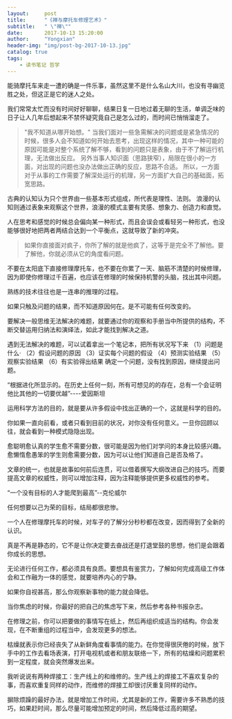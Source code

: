 ```yaml
---
layout:     post
title:      "《禅与摩托车修理艺术》"
subtitle:   " \"禅\""
date:       2017-10-13 15:20:00
author:     "Yongxian"
header-img: "img/post-bg-2017-10-13.jpg"
catalog: true
tags:
    - 读书笔记 哲学
---
```


能骑摩托车来走一遭的确是一件乐事，虽然这里不是什么名山大川，也没有寻幽览胜之处，但这正是它的迷人之处。

我们常常太忙而没有时间好好聊聊，结果日复一日地过着无聊的生活，单调乏味的日子让人几年后想起来不禁怀疑究竟自己是怎么过的，而时间已悄悄溜走了。


> "我不知道从哪开始想。"
      当我们面对一些急需解决的问题或是紧急情况的时候，很多人会不知道如何开始去思考，出现这样的情况，其中一种可能的原因可能是对整个系统了解不够，看到的问题只是表象，由于不了解运行机理，无法做出反应。
      另外当事人知识面（思路狭窄），局限在很小的一方面，对出现的问题也没办法做出正确的反应，思路不合适。 
      所以，一方面对于从事的工作需要了解深处运行的机理，另一方面扩大自己的基础面，拓宽思路。
      

古典的认知认为只个世界由一些基本形式组成，所代表是理性、法则。
浪漫的认知则通过表象来观察这个世界，浪漫的模式主要有灵感、想象力、创造力和直觉。

人在思考和感觉的时候总会偏向某一种形式，而且会误会或看轻另一种形式，也没能够很好地把两者两结合达到一个平衡点，这就导致了新的冲突。

>如果你直接面对疯子，你所了解的就是他疯了，这等于是完全不了解他。要了解他，你就必须从它的角度看问题。

不要在太阳底下直接修理摩托车，也不要在你累了一天、脑筋不清楚的时候修理，因为即使你修理过千百遍，也应该在修理的时候保持机警的头脑，找出其中问题。

熟练的技术往往也是一连串的推理的过程。

如果只触及问题的结果，而不知道原因何在。是不可能有任何改变的。

要解决一般思维无法解决的难题，就要通过你的观察和手册当中所提供的结构，不断交替运用归纳法和演绎法，如此才能找到解决之道。

遇到无法解决的难题，可以试着拿出一个笔记本，把所有状况写下来
（1）问题是什么·
（2）假设问题的原因
（3）证实每个问题的假设
（4）预测实验结果
（5）观察实验结果
（6）有实验得出结果
确定一个问题，没有找到原因，继续提出问题。

“根据进化所显示的。在历史上任何一刻，所有可想见的的存在，总有一个会证明他比其他的一切要优越”----爱因斯坦

运用科学方法的目的，就是要从许多假设中找出正确的一个，这就是科学的目的。

你如果一直向前看，或者只看到目前的状况，对你没有任何意义。一旦你回顾以往，就会看到一种模式隐隐出现。

愈聪明愈认真的学生愈不需要分数，很可能是因为他们对学问的本身比较感兴趣。愈懒惰愈愚笨的学生则愈需要分数，因为可以让他们知道自己是否及格了。

文章的统一，也就是故事如何前后连贯，可以借着撰写大纲改进自己的技巧。而要提高文章的权威性，则可以增加注释，因为注释能够提供更多权威性的参考。

“一个没有目标的人才能爬到最高”--克伦威尔

任何想要以己为荣的目标，结局都很悲惨。

一个人在修理摩托车的时候，对车子的了解分分秒秒都在改变，因而得到了全新的认识。

真是不再是静态的，它不是让你决定要去奋战还是打退堂鼓的思想，他们是会跟着你成长的思想。

无论进行任何工作，都必须具有良质。要想具有鉴赏力，了解如何完成高级工作体会和工作融为一体的感觉，就要培养内心的宁静。

如果你自视甚高，那么你观察新事物的能力就会降低。

当你焦虑的时候，你最好的把自己的焦虑写下来，然后参考各种书报杂志。

在修理之前，你可以把要做的事情写在纸上，然后再组织成适当的结构。你会发现，在不断重组的过程当中，会发现更多的想法。

枯燥就表示你已经丧失了从新鲜角度看事情的能力。在你觉得很厌倦的时候，放下手中的工作去看场表演，打开电视机或者和朋友联络一下，所有的枯燥和问题累积到一定程度，就会突然爆发出来。

我听说说有两种焊接工：生产线上的和维修的。生产线上的焊接工不喜欢复杂的事，而喜欢重复同样的动作，而维修的焊接工却很讨厌重复同样的动作。

摒除烦躁的最好办法，就是增加工作时间，尤其是新的工作，需要许多不熟悉的技巧，如果赶时间，那么尽量可能增加预定的时间，然后降低过高的期望。


